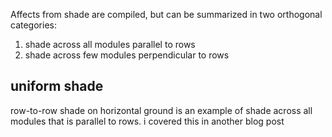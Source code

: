 Affects from shade are compiled, but can be summarized in two orthogonal categories:

1. shade across all modules parallel to rows
2. shade across few modules perpendicular to rows

## uniform shade
row-to-row shade on horizontal ground is an example of shade across all modules that
is parallel to rows. i covered this in another blog post
